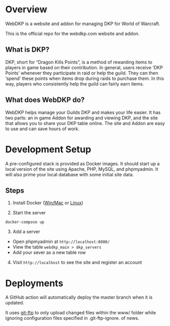 # Overview
WebDKP is a website and addon for managing DKP for World of Warcraft.

This is the official repo for the webdkp.com website and addon.

## What is DKP?
DKP, short for “Dragon Kills Points”, is a method of rewarding items
to players in game based on their contribution. In general, users
receive ‘DKP Points’ whenever they participate in raid or help the
guild. They can then ‘spend’ these points when items drop during 
raids to purchase them. In this way, players who consistently help
the guild can fairly earn items.

## What does WebDKP do?
WebDKP helps manage your Guilds DKP and makes your life easier. It 
has two parts: an in game Addon for awarding and viewing DKP, and 
the site that allows you to share your DKP table online. The site
 and Addon are easy to use and can save hours of work.

# Development Setup
A pre-configured stack is provided as Docker images. It should
start up a local version of the site using Apache, PHP, MySQL,
and phpmyadmin. It will also prime your local database with
some initial site data.

## Steps
1. Install Docker ([Win/Mac](https://www.docker.com/products/docker-desktop) or [Linux](https://docs.docker.com/install/linux/docker-ce/ubuntu/))

2. Start the server
```shell
docker-compose up
```
3. Add a server
  * Open phpmyadmin at `http://localhost:8080/`
  * View the table `webdkp_main > dkp_servers`
  * Add your sever as a new table row

4. Visit `http://localhost` to see the site and register an account

# Deployments
A GitHub action will automatically deploy the master branch when it is updated.

It uses [git-ftp](https://git-ftp.github.io/) to only upload changed files
within the www/ folder while ignoring configuration files specified in
.git-ftp-ignore.  of news.